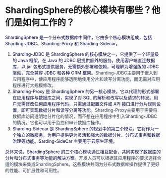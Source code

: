 # ShardingSphere的核心模块有哪些？他们是如何工作的？

<font style="color:rgb(5, 7, 59);">ShardingSphere 是一个分布式数据库中间件，它由多个核心模块组成，包括 Sharding-JDBC、Sharding-Proxy 和 Sharding-Sidecar。</font>

1. <font style="color:rgb(5, 7, 59);">Sharding-JDBC 是 ShardingSphere 的核心模块之一，它提供了一个轻量级的 Java 框架，在 Java 的 JDBC 层提供额外的服务。使用客户端直连数据库，以 jar 包形式提供服务，无需额外部署和依赖，可理解为增强版的 JDBC 驱动，完全兼容 JDBC 和各种 ORM 框架。</font><font style="color:rgb(55, 65, 81);background-color:rgb(247, 247, 248);">Sharding-JDBC主要用于嵌入到应用程序中，使应用程序能够透明地使用分片和读写分离功能，而无需对应用程序进行大规模修改。</font>
2. <font style="color:rgb(5, 7, 59);">Sharding-Proxy 是 ShardingSphere 的另一核心模块，它以代理的形式部署在应用程序与数据库之间，实现了对 SQL 的解析和改写以及请求的转发。用户无需修改任何应用程序代码，只需通过配置文件或 API 接口进行分片规则设置，即可实现数据分片和读写分离等功能。</font><font style="color:rgb(55, 65, 81);background-color:rgb(247, 247, 248);">Sharding-Proxy主要用于需要将数据库访问透明地分片化的情况，而不想在应用程序中引入Sharding-JDBC的情况。它也可以用于监控和审计数据库操作。</font>
3. <font style="color:rgb(5, 7, 59);">Sharding-Sidecar 是 ShardingSphere 的规划中的第三个模块，它将作为一个独立的微服务，为用户提供更为灵活和强大的数据分片、分布式事务和数据治理等功能。Sarding-SideCar 主要用于云原生环境。</font>

<font style="color:rgb(5, 7, 59);">总体来说，ShardingSphere 的三个核心模块通过相互配合，共同实现了数据库的分片和分布式事务等功能的解决方案。</font><font style="color:rgb(55, 65, 81);background-color:rgb(247, 247, 248);">开发人员可以根据其应用程序的要求选择合适的模块来集成ShardingSphere。这些模块共同为分布式数据库操作提供了更好的性能、可扩展性和可用性。</font>

